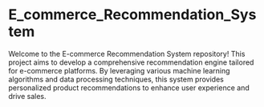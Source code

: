 # E_commerce_Recommendation_System
Welcome to the E-commerce Recommendation System repository! This project aims to develop a comprehensive recommendation engine tailored for e-commerce platforms. By leveraging various machine learning algorithms and data processing techniques, this system provides personalized product recommendations to enhance user experience and drive sales.
